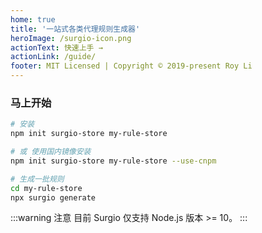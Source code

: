 ```yaml
---
home: true
title: '一站式各类代理规则生成器'
heroImage: /surgio-icon.png
actionText: 快速上手 →
actionLink: /guide/
footer: MIT Licensed | Copyright © 2019-present Roy Li
---
```


### 马上开始

```bash
# 安装
npm init surgio-store my-rule-store

# 或 使用国内镜像安装
npm init surgio-store my-rule-store --use-cnpm

# 生成一批规则
cd my-rule-store
npx surgio generate
```

:::warning 注意
目前 Surgio 仅支持 Node.js 版本 >= 10。
:::
